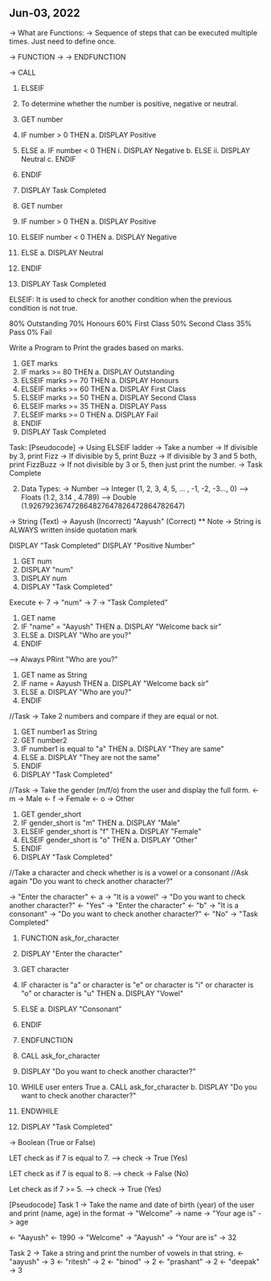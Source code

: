 ## Jun-03, 2022

-> What are Functions:
-> Sequence of steps that can be executed multiple times. Just need to define once.

-> FUNCTION <function name>
-> <What ever code we have>
-> ENDFUNCTION

-> CALL <function name>


1. ELSEIF

1. To determine whether the number is positive, negative or neutral.

1. GET number
2. IF number > 0 THEN
    a. DISPLAY Positive
3. ELSE
    a. IF number < 0 THEN
        i. DISPLAY Negative
    b. ELSE
        ii. DISPLAY Neutral
    c. ENDIF
4. ENDIF
5. DISPLAY Task Completed

1. GET number
2. IF number > 0 THEN
    a. DISPLAY Positive
3. ELSEIF number < 0 THEN
    a. DISPLAY Negative
5. ELSE
    a. DISPLAY Neutral
6. ENDIF
7. DISPLAY Task Completed


ELSEIF:
It is used to check for another condition when the previous condition is not true.

80% Outstanding
70% Honours
60% First Class
50% Second Class
35% Pass
0% Fail

Write a Program to Print the grades based on marks.

1. GET marks
2. IF marks >= 80 THEN
    a. DISPLAY Outstanding
3. ELSEIF marks >= 70 THEN
    a. DISPLAY Honours
4. ELSEIF marks >= 60 THEN
    a. DISPLAY First Class
5. ELSEIF marks >= 50 THEN
    a. DISPLAY Second Class
6. ELSEIF marks >= 35 THEN
    a. DISPLAY Pass
7. ELSEIF marks >= 0 THEN
    a. DISPLAY Fail
8. ENDIF
9. DISPLAY Task Completed

Task: [Pseudocode] -> Using ELSEIF ladder
-> Take a number
-> If divisible by 3, print Fizz
-> If divisible by 5, print Buzz
-> If divisible by 3 and 5 both, print FizzBuzz
-> If not divisible by 3 or 5, then just print the number.
-> Task Complete


2. Data Types:
-> Number
--> Integer (1, 2, 3, 4, 5, ... , -1, -2, -3..., 0)
--> Floats (1.2, 3.14 , 4.789)
--> Double (1.926792367472864827647826472864782647)

-> String (Text) -> Aayush (Incorrect) "Aayush" (Correct)
** Note -> String is ALWAYS written inside quotation mark

DISPLAY "Task Completed"
DISPLAY "Positive Number"

1. GET num
2. DISPLAY "num"
3. DISPLAY num
4. DISPLAY "Task Completed"

Execute
<- 7
-> "num"
-> 7
-> "Task Completed"

1. GET name
2. IF "name" = "Aayush" THEN
    a. DISPLAY "Welcome back sir"
3. ELSE
    a. DISPLAY "Who are you?"
4. ENDIF

--> Always PRint "Who are you?"



1. GET name as String
2. IF name = Aayush THEN
    a. DISPLAY "Welcome back sir"
3. ELSE
    a. DISPLAY "Who are you?"
4. ENDIF



//Task -> Take 2 numbers and compare if they are equal or not.

1. GET number1 as String
2. GET number2
3. IF number1 is equal to "a" THEN
    a. DISPLAY "They are same"
4. ELSE
    a. DISPLAY "They are not the same"
5. ENDIF
6. DISPLAY "Task Completed"


//Task -> Take the gender (m/f/o) from the user and display the full form.
<- m
-> Male
<- f
-> Female
<- o 
-> Other

1. GET gender_short
2. IF gender_short is "m" THEN
    a. DISPLAY "Male"
3. ELSEIF gender_short is "f" THEN
    a. DISPLAY "Female"
4. ELSEIF gender_short is "o" THEN
    a. DISPLAY "Other"
5. ENDIF
6. DISPLAY "Task Completed"


//Take a character and check whether is is a vowel or a consonant
//Ask again "Do you want to check another character?"

-> "Enter the character"
<- a
-> "It is a vowel"
-> "Do you want to check another character?"
<- "Yes"
-> "Enter the character"
<- "b"
-> "It is a consonant"
-> "Do you want to check another character?"
<- "No"
-> "Task Completed"

1. FUNCTION ask_for_character
2. DISPLAY "Enter the character"
3. GET character
4. IF character is "a" or character is "e" or character is "i" or character is "o" or character is "u" THEN
    a. DISPLAY "Vowel"
5. ELSE
    a. DISPLAY "Consonant"
6. ENDIF
7. ENDFUNCTION


1. CALL ask_for_character
2. DISPLAY "Do you want to check another character?"
3. WHILE user enters True
    a. CALL ask_for_character
    b. DISPLAY "Do you want to check another character?"
4. ENDWHILE
5. DISPLAY "Task Completed"


-> Boolean (True or False)

LET check as if 7 is equal to 7.
--> check -> True (Yes)

LET check as if 7 is equal to 8.
--> check -> False (No)

Let check as if 7 >= 5.
--> check -> True (Yes)


[Pseudocode]
Task 1 -> Take the name and date of birth (year) of the user and print (name, age) in the format 
-> "Welcome"
-> name
-> "Your age is"
-> age

<- "Aayush"
<- 1990
-> "Welcome"
-> "Aayush"
-> "Your are is"
-> 32

Task 2 -> Take a string and print the number of vowels in that string.
<- "aayush"
-> 3
<- "ritesh"
-> 2
<- "binod"
-> 2
<- "prashant"
-> 2
<- "deepak"
-> 3
